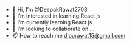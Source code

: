 - 👋 Hi, I’m @DeepakRawat2703
- 👀 I’m interested in learning React js
- 🌱 I’m currently learning React js
- 💞️ I’m looking to collaborate on ...
- 📫 How to reach me dipurawat15@gmail.com

<!---
DeepakRawat2703/DeepakRawat2703 is a ✨ special ✨ repository because its `README.md` (this file) appears on your GitHub profile.
You can click the Preview link to take a look at your changes.
--->
